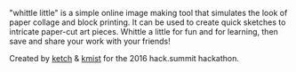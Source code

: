 "whittle little" is a simple online image making tool that simulates the look of paper collage and block printing. It can be used to create quick sketches to intricate paper-cut art pieces. Whittle a little for fun and for learning, then save and share your work with your friends!

Created by [ketch](http://ketch.me) & [kmist](http://km-ist.com) for the 2016 hack.summit hackathon.

